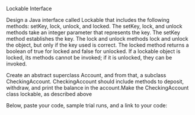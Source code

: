 Lockable Interface

Design a Java interface called Lockable that includes the following methods: setKey, lock, unlock, and locked.  The setKey, lock, and unlock methods take an integer parameter that represents the key.  The setKey method establishes the key.  The lock and unlock methods lock and unlock the object, but only if the key used is correct.  The locked method returns a boolean of true for locked and false for unlocked.  If a lockable object is locked, its methods cannot be invoked; if it is unlocked, they can be invoked.  

Create an abstract superclass Account, and from that, a subclass CheckingAccount.  CheckingAccount should include methods to deposit, withdraw, and print the balance in the account.Make the CheckingAccount class lockable, as described above

Below, paste your code, sample trial runs, and a link to your code:
